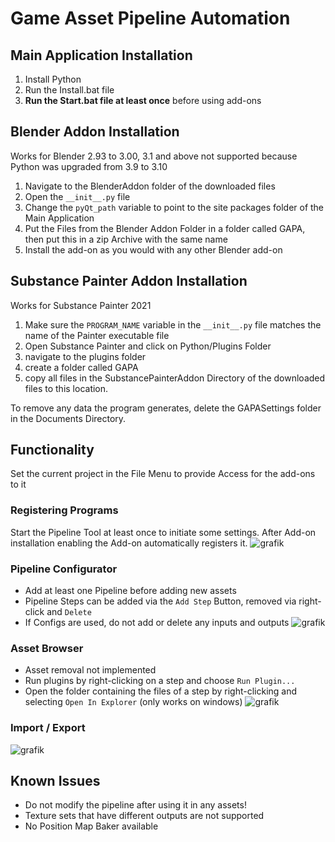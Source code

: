 # Game Asset Pipeline Automation
## Main Application Installation
1. Install Python
2. Run the Install.bat file
3. **Run the Start.bat file at least once** before using add-ons

## Blender Addon Installation
Works for Blender 2.93 to 3.00, 3.1 and above not supported because Python was upgraded from 3.9 to 3.10
1. Navigate to the BlenderAddon folder of the downloaded files
2. Open the `__init__.py` file
3. Change the `pyQt_path` variable to point to the site packages folder of the Main Application
4. Put the Files from the Blender Addon Folder in a folder called GAPA, then put this in a zip Archive with the same name
5. Install the add-on as you would with any other Blender add-on

## Substance Painter Addon Installation
Works for Substance Painter 2021
1. Make sure the `PROGRAM_NAME` variable in the `__init__.py` file matches the name of the Painter executable file
2. Open Substance Painter and click on Python/Plugins Folder
3. navigate to the plugins folder
4. create a folder called GAPA
5. copy all files in the SubstancePainterAddon Directory of the downloaded files to this location.

To remove any data the program generates, delete the GAPASettings folder in the Documents Directory.

## Functionality
Set the current project in the File Menu to provide Access for the add-ons to it
### Registering Programs
Start the Pipeline Tool at least once to initiate some settings.
After Add-on installation enabling the Add-on automatically registers it.
![grafik](https://user-images.githubusercontent.com/13368962/151027992-8ee00ab7-7987-40f2-aceb-d33df4258ca1.png)

### Pipeline Configurator
- Add at least one Pipeline before adding new assets
- Pipeline Steps can be added via the `Add Step` Button, removed via right-click and `Delete`
- If Configs are used, do not add or delete any inputs and outputs
![grafik](https://user-images.githubusercontent.com/13368962/151027781-143d3791-c304-4c39-84a9-08e7f82d6e65.png)

### Asset Browser
- Asset removal not implemented
- Run plugins by right-clicking on a step and choose `Run Plugin...`
- Open the folder containing the files of a step by right-clicking and selecting `Open In Explorer` (only works on windows)
![grafik](https://user-images.githubusercontent.com/13368962/151027548-150bb62f-f999-43ba-b800-a17cedfe4bfe.png)

### Import / Export
![grafik](https://user-images.githubusercontent.com/13368962/151029251-79f483c8-118a-4cb5-9c3f-fdeb3860534e.png)

## Known Issues
- Do not modify the pipeline after using it in any assets!
- Texture sets that have different outputs are not supported
- No Position Map Baker available
